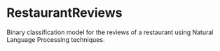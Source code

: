 # RestaurantReviews
Binary classification model for the reviews of a restaurant using Natural Language Processing techniques.
